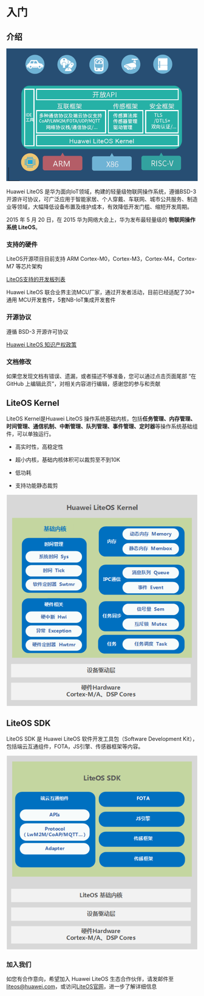 # 入门

## 介绍

![](../pic/liteos-overview.png)

Huawei LiteOS 是华为面向IoT领域，构建的轻量级物联网操作系统，遵循BSD-3开源许可协议，可广泛应用于智能家居、个人穿戴、车联网、城市公共服务、制造业等领域，大幅降低设备布置及维护成本，有效降低开发门槛、缩短开发周期。

2015 年 5 月 20 日，在 2015 华为网络大会上，华为发布最轻量级的 **物联网操作系统 LiteOS**。

### 支持的硬件

LiteOS开源项目目前支持 ARM Cortex-M0，Cortex-M3，Cortex-M4，Cortex-M7 等芯片架构

[LiteOS支持的开发板列表](https://github.com/LiteOS/LiteOS/blob/master/doc/LiteOS_Supported_board_list.md)

Huawei LiteOS 联合业界主流MCU厂家，通过开发者活动，目前已经适配了30+ 通用 MCU开发套件，5套NB-IoT集成开发套件

### 开源协议

遵循 BSD-3 开源许可协议

[Huawei LiteOS 知识产权政策](http://developer.huawei.com/ict/cn/site-iot/article/iot-intellectual-property-rights)

### 文档修改

如果您发现文档有错误、遗漏，或者描述不够准备，您可以通过点击页面尾部 “在 GitHub 上编辑此页”，对相关内容进行编辑，感谢您的参与和贡献

## LiteOS Kernel

LiteOS Kernel是Huawei LiteOS 操作系统基础内核，包括**任务管理、内存管理、时间管理、通信机制、中断管理、队列管理、事件管理、定时器**等操作系统基础组件，可以单独运行。

- 高实时性，高稳定性

- 超小内核，基础内核体积可以裁剪至不到10K

- 低功耗

- 支持功能静态裁剪

![](../pic/kernel-overview.png)

## LiteOS SDK

LiteOS SDK 是 Huawei LiteOS 软件开发工具包（Software Development Kit），包括端云互通组件，FOTA，JS引擎、传感器框架等内容。

![](../pic/sdk-overview.png)


### 加入我们

如您有合作意向，希望加入 Huawei LiteOS 生态合作伙伴，请发邮件至 [liteos@huawei.com](mailto:liteos@huawei.com)，或访问[LiteOS官网](http://www.huawei.com/liteos)，进一步了解详细信息
